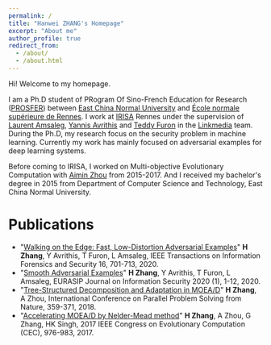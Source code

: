 ```yaml
---
permalink: /
title: "Hanwei ZHANG's Homepage"
excerpt: "About me"
author_profile: true
redirect_from: 
  - /about/
  - /about.html
---
```


Hi! Welcome to my homepage.

I am a Ph.D student of PRogram Of Sino-French Education for Research ([PROSFER](http://www.ens-rennes.fr/prosfer/programme-prosfer-east-china-normal-university-276624.kjsp)) between [East China Normal University](https://www.ecnu.edu.cn/) and [École normale supérieure de Rennes](http://www.ens-rennes.fr/). I work at [IRISA](https://www.irisa.fr/) Rennes under the supervision of [Laurent Amsaleg](http://people.rennes.inria.fr/Laurent.Amsaleg/), [Yannis Avrithis](https://avrithis.net/) and [Teddy Furon](http://people.rennes.inria.fr/Teddy.Furon/website/Welcome.html) in the [Linkmedia](https://www-linkmedia.irisa.fr/) team. 
During the Ph.D, my research focus on the security problem in machine learning. Currently my work has mainly focused on adversarial examples for deep learning systems.

Before coming to IRISA, I worked on Multi-objective Evolutionary Computation with [Aimin Zhou](https://faculty.ecnu.edu.cn/s/1949/t/22631/main.jspy) from 2015-2017. And I received my bachelor's degree in 2015 from Department of Computer Science and Technology, East China Normal University. 

Publications
===============
* "[Walking on the Edge: Fast, Low-Distortion Adversarial Examples](https://arxiv.org/abs/1912.02153)"
__H Zhang__, Y Avrithis, T Furon, L Amsaleg,
IEEE Transactions on Information Forensics and Security 16, 701-713, 2020.
* "[Smooth Adversarial Examples](https://arxiv.org/abs/1903.11862)"
__H Zhang__, Y Avrithis, T Furon, L Amsaleg,
EURASIP Journal on Information Security 2020 (1), 1-12, 2020.
* "[Tree-Structured Decomposition and Adaptation in MOEA/D](https://link.springer.com/chapter/10.1007/978-3-319-99253-2_29)"
__H Zhang__, A Zhou,
International Conference on Parallel Problem Solving from Nature, 359-371, 2018.
* "[Accelerating MOEA/D by Nelder-Mead method](https://ieeexplore.ieee.org/document/7969414/)"
__H Zhang__, A Zhou, G Zhang, HK Singh,
2017 IEEE Congress on Evolutionary Computation (CEC), 976-983, 2017.


